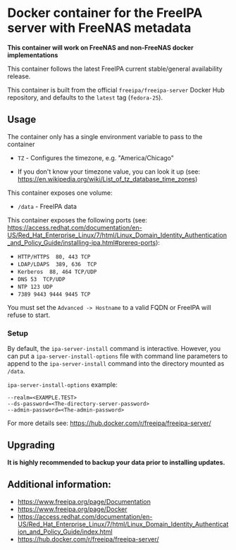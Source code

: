 # Docker container for the FreeIPA server with FreeNAS metadata

**This container will work on FreeNAS and non-FreeNAS docker implementations**

This container follows the latest FreeIPA current stable/general availability release.

This container is built from the official `freeipa/freeipa-server` Docker Hub repository, and defaults to the `latest` tag (`fedora-25`).

## Usage

The container only has a single environment variable to pass to the container
* `TZ` - Configures the timezone, e.g. "America/Chicago"
- If you don't know your timezone value, you can look it up (see: https://en.wikipedia.org/wiki/List_of_tz_database_time_zones)

This container exposes one volume:
* `/data` - FreeIPA data

This container exposes the following ports (see: https://access.redhat.com/documentation/en-US/Red_Hat_Enterprise_Linux/7/html/Linux_Domain_Identity_Authentication_and_Policy_Guide/installing-ipa.html#prereq-ports):
* `HTTP/HTTPS  80, 443 TCP`
* `LDAP/LDAPS  389, 636  TCP`
* `Kerberos  88, 464 TCP/UDP`
* `DNS 53  TCP/UDP`
* `NTP 123 UDP`
* `7389 9443 9444 9445 TCP`

You must set the `Advanced -> Hostname` to a valid FQDN or FreeIPA will refuse to start.

### Setup

By default, the `ipa-server-install` command is interactive. However, you can put a `ipa-server-install-options` file with command line parameters to append to the `ipa-server-install` command into the directory mounted as `/data`.

`ipa-server-install-options` example:

```
--realm=<EXAMPLE.TEST>
--ds-password=<The-directory-server-password>
--admin-password=<The-admin-password>
```

For more details see: https://hub.docker.com/r/freeipa/freeipa-server/

## Upgrading

**It is highly recommended to backup your data prior to installing updates.**

## Additional information:

* https://www.freeipa.org/page/Documentation
* https://www.freeipa.org/page/Docker
* https://access.redhat.com/documentation/en-US/Red_Hat_Enterprise_Linux/7/html/Linux_Domain_Identity_Authentication_and_Policy_Guide/index.html
* https://hub.docker.com/r/freeipa/freeipa-server/